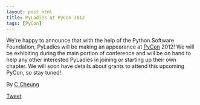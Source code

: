 ```yaml
---
layout: post.html
title: PyLadies at PyCon 2012
tags: [PyCon]
---
```


We're happy to announce that with the help of the Python Software Foundation, PyLadies will be making an appearance at [PyCon](http://us.pycon.org/2012) 2012! We will be exhibiting during the main portion of conference and will be on hand to help any other interested PyLadies in joining or starting up their own chapter. We will soon have details about grants to attend this upcoming PyCon, so stay tuned!

By [C Cheung](https://twitter.com/plaidxtine "Plaidxtine | Twitter")

[Tweet](https://twitter.com/share)
